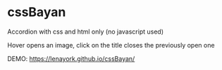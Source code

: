# cssBayan

Accordion with css and html only (no javascript used)

Hover opens an image, click on the title closes the previously open one

DEMO: https://lenayork.github.io/cssBayan/